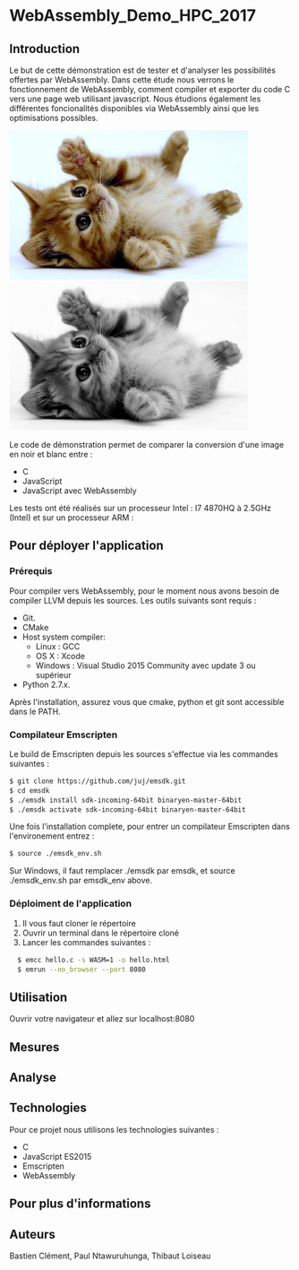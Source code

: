 # WebAssembly_Demo_HPC_2017

## Introduction

Le but de cette démonstration est de tester et d'analyser les possibilités offertes par WebAssembly. Dans cette étude nous verrons le fonctionnement de WebAssembly, comment compiler et exporter du code C vers une page web utilisant javascript. Nous étudions également les différentes foncionalités disponibles via WebAssembly ainsi que les optimisations possibles.

![ImageCouleur](src/chaton.jpg)
![ImageNoirBlanc](src/img_grayscale.png)

Le code de démonstration permet de comparer la conversion d'une image en noir et blanc entre : 
 - C
 - JavaScript
 - JavaScript avec WebAssembly

Les tests ont été réalisés sur un processeur Intel : I7 4870HQ à 2.5GHz (Intel) et sur un processeur ARM : 



## Pour déployer l'application

### Prérequis

Pour compiler vers WebAssembly, pour le moment nous avons besoin de compiler LLVM depuis les sources. Les outils suivants sont requis :
- Git. 
- CMake
- Host system compiler:
    - Linux : GCC
    - OS X : Xcode
    - Windows : Visual Studio 2015 Community avec update 3 ou supérieur
- Python 2.7.x. 

Après l'installation, assurez vous que cmake, python et git sont accessible dans le PATH.

###  Compilateur Emscripten

Le build de Emscripten depuis les sources s'effectue via les commandes suivantes :
```bash
$ git clone https://github.com/juj/emsdk.git
$ cd emsdk
$ ./emsdk install sdk-incoming-64bit binaryen-master-64bit
$ ./emsdk activate sdk-incoming-64bit binaryen-master-64bit
```
Une fois l'installation complete, pour entrer un compilateur Emscripten dans l'environement entrez :
```bash
$ source ./emsdk_env.sh
```

Sur Windows, il faut remplacer ./emsdk par emsdk, et source ./emsdk_env.sh par emsdk_env above.

### Déploiment de l'application

1. Il vous faut cloner le répertoire 
2. Ouvrir un terminal dans le répertoire cloné
3. Lancer les commandes suivantes :

```bash
  $ emcc hello.c -s WASM=1 -o hello.html
  $ emrun --no_browser --port 8080 
```

## Utilisation

 Ouvrir votre navigateur et allez sur localhost:8080

## Mesures

## Analyse

## Technologies 
Pour ce projet nous utilisons les technologies suivantes :
 - C
 - JavaScript ES2015
 - Emscripten
 - WebAssembly

## Pour plus d'informations


## Auteurs
Bastien Clément, Paul Ntawuruhunga, Thibaut Loiseau